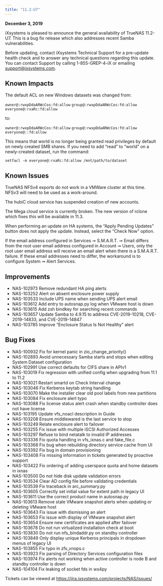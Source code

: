 ```yaml
---
title: "11.2-U7"
---
```


**December 3, 2019**

iXsystems is pleased to announce the general availability of TrueNAS 11.2-U7. This is a bug fix release which also addresses recent Samba vulnerabilities.

Before updating, contact iXsystems Technical Support for a pre-update health check and to answer any technical questions regarding this update. You can contact Support by calling 1-855-GREP-4-iX or emailing support@ixsystems.com.

## Known Impacts

The default ACL on new Windows datasets was changed from:

`owner@:rwxpDdaARWcCos:fd:allow`
`group@:rwxpDdaARWcCos:fd:allow`
`everyone@:rxaRc:fd:allow`

to:

`owner@:rwxpDdaARWcCos:fd:allow`
`group@:rwxpDdaARWcCos:fd:allow`
`everyone@::fd:allow`

This means that world is no longer being granted read privileges by default on newly created SMB shares. If you need to add “read” to “world” on a newly-created dataset, run the command:

`setfacl -m everyone@:rxaRc:fd:allow /mnt/path/to/dataset`

## Known Issues

TrueNAS NFSv4 exports do not work in a VMWare cluster at this time. NFSv3 will need to be used as a work-around.

The hubiC cloud service has suspended creation of new accounts.

The Mega cloud service is currently broken. The new version of rclone which fixes this will be available in 11.3.

When performing an update on HA systems, the “Apply Pending Updates” button does not apply the update. Instead, select the “Check Now” option.

If the email address configured in Services ➞ S.M.A.R.T. ➞ Email differs from the root user email address configured in Account ➞ Users, only the root user email address will receive an email alert when there is a S.M.A.R.T. failure. If these email addresses need to differ, the workaround is to configure System ➞ Alert Services.

## Improvements

+ NAS-102973 Remove redundant HA ping alerts
+ NAS-103252 Alert on absent enclosure power supply
+ NAS-103533 Include UPS name when sending UPS alert email
+ NAS-103612 Add entry to autosnap.py log when VMware host is down
+ NAS-103615 Add zsh bindkey for searching recent commands
+ NAS-103657 Update Samba to 4.9.15 to address CVE-2019-10218, CVE-2019-14833, and CVE-2019-14847
+ NAS-103785 Improve “Enclosure Status Is Not Healthy” alert

## Bug Fixes

+ NAS-100932 Fix for kernel panic in zio_change_priority()
+ NAS-102893 Avoid unnecessary Samba starts and stops when editing System Dataset configuration
+ NAS-102991 Use correct defaults for CIFS share in APIv1
+ NAS-103019 Fix regression with unified config when upgrading from 11.1 to 11.2
+ NAS-103021 Restart smartd on Check Interval change
+ NAS-103046 Fix Kerberos keytab string handling
+ NAS-103070 Make the installer clear old pool labels from new partitions
+ NAS-103084 Fix enclosure alert typo
+ NAS-103088 Fix license status alert crash when standby controller does not have license
+ NAS-103195 Update vfs_noacl description in Guide
+ NAS-103208 Ensure middlewared is the last service to stop
+ NAS-103249 Relate enclosure alert to failover
+ NAS-103255 Fix issue with multiple iSCSI Authorized Accesses
+ NAS-103297 Refuse to bind netatalk to invalid IP addresses
+ NAS-103336 Fix quota handling in vfs_ixnas.c and fake_file.c
+ NAS-103368 Fix bug when rebuilding directory service cache from UI
+ NAS-103392 Fix bug in domain provisioning
+ NAS-103408 Fix missing information in tickets generated by proactive support
+ NAS-103422 Fix ordering of adding userspace quota and home datasets in ixnas
+ NAS-103500 Do not hide disk update validation errors
+ NAS-103534 Clear AD config file before validating credentials
+ NAS-103539 Fix traceback in arc_summary.py
+ NAS-103605 Correctly set initial value for extent path in legacy UI
+ NAS-103611 Use the correct product name in autosnap.py
+ NAS-103613 Remove stale VMware snapshot alerts when updating or deleting VMware host
+ NAS-103643 Fix issue with dismissing an alert
+ NAS-103653 Fix issue with display of VMware snapshot alert
+ NAS-103654 Ensure new certificates are applied after failover
+ NAS-103678 Do not run virtualized installation check at boot
+ NAS-103830 Do not run nfs_bindaddr.py on standby controller
+ NAS-103849 Only display unique Kerberos principals in dropdown menus of legacy UI
+ NAS-103855 Fix typo in zfs_vnops.c
+ NAS-103923 Fix parsing of Directory Services configuration files
+ NAS-103974 Fix alerts not working when active controller is node B and standby controller is down
+ NAS-104104 Fix leaking of socket fds in ws4py

Tickets can be viewed at https://jira.ixsystems.com/projects/NAS/issues/
